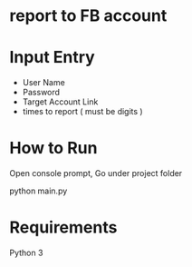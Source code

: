 # report to FB account

Input Entry
==========
- User Name 
- Password
- Target Account Link
- times to report ( must be digits )


How to Run
==========
Open console prompt, Go under project folder

python main.py

Requirements
============
Python 3
